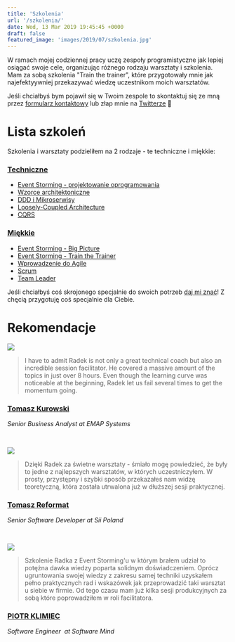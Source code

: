 ```yaml
---
title: 'Szkolenia'
url: '/szkolenia/'
date: Wed, 13 Mar 2019 19:45:45 +0000
draft: false
featured_image: 'images/2019/07/szkolenia.jpg'
---
```


W ramach mojej codziennej pracy uczę zespoły programistyczne jak lepiej osiągać swoje cele, organizując różnego rodzaju warsztaty i szkolenia. Mam za sobą szkolenia "Train the trainer", które przygotowały mnie jak najefektyywniej przekazywać wiedzę uczestnikom moich warsztatów.

Jeśli chciałbyś bym pojawił się w Twoim zespole to skontaktuj się ze mną przez [formularz kontaktowy](/kontakt) lub złap mnie na [Twitterze](https://twitter.com/RadekMaziarka) 🙂

# Lista szkoleń

Szkolenia i warsztaty podzieliłem na 2 rodzaje - te techniczne i miękkie:

### [Techniczne](/szkolenia/techniczne)

 *   [Event Storming - projektowanie oprogramowania](/szkolenia/event-storming-projektowanie-oprogramowania)
 *   [Wzorce architektoniczne](/szkolenia/wzorce-architektoniczne/)
 *   [DDD i Mikroserwisy](/szkolenia/ddd-i-mikroserwisy)
 *   [Loosely-Coupled Architecture](/szkolenia/loosely-coupled-architecture)
 *   [CQRS](/szkolenia/cqrs)

### [Miękkie](/szkolenia/szkolenia/miekkie)

 *   [Event Storming - Big Picture](/szkolenia/event-storming-big-picture)
 *   [Event Storming - Train the Trainer](/szkolenia/event-storming-train-the-trainer/)
 *   [Wprowadzenie do Agile](/szkolenia/wprowadzenie-do-agile)
 *   [Scrum](/szkolenia/agile-scrum)
 *   [Team Leader](/szkolenia/team-leader)

Jeśli chciałbyś coś skrojonego specjalnie do swoich potrzeb [daj mi znać](/kontakt)! Z chęcią przygotuję coś specjalnie dla Ciebie.

# Rekomendacje

[![](/images/2019/08/tomasz-kurowski.jpg)](https://www.linkedin.com/in/tomasz-kurowski/)

> I have to admit Radek is not only a great technical coach but also an incredible session facilitator. He covered a massive amount of the topics in just over 8 hours. Even though the learning curve was noticeable at the beginning, Radek let us fail several times to get the momentum going.

### [Tomasz Kurowski](https://www.linkedin.com/in/tomasz-kurowski/)

_Senior Business Analyst at EMAP Systems_

 

[![](/images/2019/08/tomasz-reformat.jpg)](https://www.linkedin.com/in/tomasz-reformat-353257a2/)

> Dzięki Radek za świetne warsztaty - śmiało mogę powiedzieć, że były to jedne z najlepszych warsztatów, w których uczestniczyłem. W prosty, przystępny i szybki sposób przekazałeś nam widzę teoretyczną, która została utrwalona już w dłuższej sesji praktycznej.

### [Tomasz Reformat](https://www.linkedin.com/in/tomasz-reformat-353257a2/)

_Senior Software Developer at Sii Poland_

 

[![](/images/2019/11/piotr-klimiec.jpg)](https://www.linkedin.com/in/piotr-klimiec-621873b5/)

> Szkolenie Radka z Event Storming'u w którym brałem udział to potężna dawka wiedzy poparta solidnym doświadczeniem. Oprócz ugruntowania swojej wiedzy z zakresu samej techniki uzyskałem pełno praktycznych rad i wskazówek jak przeprowadzić taki warsztat u siebie w firmie. Od tego czasu mam już kilka sesji produkcyjnych za sobą które poprowadziłem w roli facilitatora.

### [PIOTR KLIMIEC](https://www.linkedin.com/in/piotr-klimiec-621873b5/)

_Software Engineer  at Software Mind_